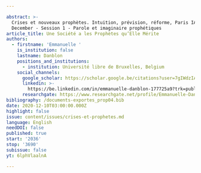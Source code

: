 ```yaml
---

abstract: >-
  Crises et nouveaux prophètes. Intuition, prévision, réforme, Paris IAS, 10-11
  December - Session 1 - Parole et imaginaire prophétiques
article_title: Une Société a les Prophètes qu’Elle Mérite
authors:
  - firstname: 'Emmanuelle '
    is_institution: false
    lastname: Danblon
    positions_and_institutions:
      - institution: Université libre de Bruxelles, Belgium
    social_channels:
      google_scholar: https://scholar.google.be/citations?user=7gIWdzIAAAAJ&hl=fr
      linkedin: >-
        https://be.linkedin.com/in/emmanuelle-danblon-177725a9?trk=public_profile_samename-profile
      researchgate: https://www.researchgate.net/profile/Emmanuelle-Danblon
bibliography: /documents-exportes_prop04.bib
date: 2020-12-10T03:00:00.000Z
highlight: false
issue: content/issues/crises-et-prophetes.md
language: English
needDOI: false
published: true
start: '2036'
stop: '3690'
subissue: false
yt: 6lphVlaalnA

---
```



<Youtube yt="6lphVlaalnA" caption="Une société a les prophètes qu’elle mérite" start="2036" stop="3690"></Youtube>